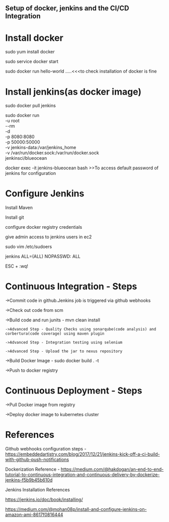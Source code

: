 ## Setup of docker, jenkins and the CI/CD Integration

# Install docker 

sudo yum install docker

sudo service docker start

sudo docker run hello-world .....<<<to check installation of docker is fine

# Install jenkins(as docker image)

sudo docker pull jenkins

sudo docker run \
  -u root \
  --rm \
  -d \
  -p 8080:8080 \
  -p 50000:50000 \
  -v jenkins-data:/var/jenkins_home \
  -v /var/run/docker.sock:/var/run/docker.sock \
  jenkinsci/blueocean
  
docker exec -it jenkins-blueocean bash  >>To access default password of jenkins for configuration

# Configure Jenkins

Install Maven

Install git

configure docker registry credentials

give admin access to jenkins users in ec2 

sudo vim /etc/sudoers    

jenkins ALL=(ALL) NOPASSWD: ALL

ESC + :wq!






# Continuous Integration - Steps

->Commit code in github.Jenkins job is triggered via github webhooks

->Check out code from scm

->Build code and run junits - mvn clean install

    ->Advanced Step - Quality Checks using sonarqube(code analysis) and corbertura(code coverage) using maven plugin

    ->Advanced Step - Integration testing using selenium

    ->Advanced Step - Upload the jar to nexus repository

->Build Docker Image - sudo docker build . -t <imageName>

->Push to docker registry


# Continuous Deployment - Steps

->Pull Docker image from registry

->Deploy docker image to kubernetes cluster







# References

Github webhooks configuration steps - https://embeddedartistry.com/blog/2017/12/21/jenkins-kick-off-a-ci-build-with-github-push-notifications

Dockerization Reference - https://medium.com/@hakdogan/an-end-to-end-tutorial-to-continuous-integration-and-continuous-delivery-by-dockerize-jenkins-f5b9b45b610d

Jenkins Installation References

https://jenkins.io/doc/book/installing/

https://medium.com/@mohan08p/install-and-configure-jenkins-on-amazon-ami-8617f0816444


